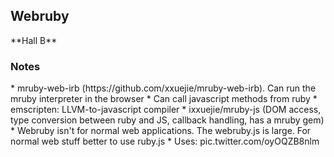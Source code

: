<h2>Webruby</h2>
**Hall B**

<h3>Notes</h3>
* mruby-web-irb (https://github.com/xxuejie/mruby-web-irb). Can run the mruby interpreter in the browser
* Can call javascript methods from ruby
* emscripten: LLVM-to-javascript compiler
* ixxuejie/mruby-js (DOM access, type conversion between ruby and JS, callback handling, has a mruby gem)
* Webruby isn't for normal web applications. The webruby.js is large. For normal web stuff better to use ruby.js
* Uses: pic.twitter.com/oyOQZB8nlm


